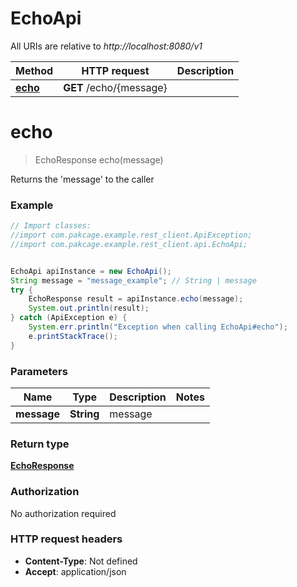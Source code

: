 # EchoApi

All URIs are relative to *http://localhost:8080/v1*

Method | HTTP request | Description
------------- | ------------- | -------------
[**echo**](EchoApi.md#echo) | **GET** /echo/{message} | 


<a name="echo"></a>
# **echo**
> EchoResponse echo(message)



Returns the &#39;message&#39; to the caller

### Example
```java
// Import classes:
//import com.pakcage.example.rest_client.ApiException;
//import com.pakcage.example.rest_client.api.EchoApi;


EchoApi apiInstance = new EchoApi();
String message = "message_example"; // String | message
try {
    EchoResponse result = apiInstance.echo(message);
    System.out.println(result);
} catch (ApiException e) {
    System.err.println("Exception when calling EchoApi#echo");
    e.printStackTrace();
}
```

### Parameters

Name | Type | Description  | Notes
------------- | ------------- | ------------- | -------------
 **message** | **String**| message |

### Return type

[**EchoResponse**](EchoResponse.md)

### Authorization

No authorization required

### HTTP request headers

 - **Content-Type**: Not defined
 - **Accept**: application/json


